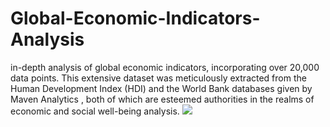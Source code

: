 # Global-Economic-Indicators-Analysis
in-depth analysis of global economic indicators, incorporating over 20,000 data points. This extensive dataset was meticulously extracted from the Human Development Index (HDI) and the World Bank databases given by Maven Analytics , both of which are esteemed authorities in the realms of economic and social well-being analysis.
![](https://github.com/RounakRaman/Global-Economic-Indicators-Analysis/assets/97462136/c101e94f-8357-4ca1-aa53-a9902f9641d6)
